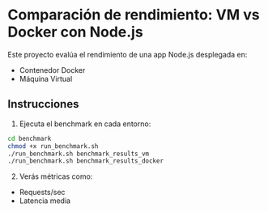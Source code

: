 # Comparación de rendimiento: VM vs Docker con Node.js

Este proyecto evalúa el rendimiento de una app Node.js desplegada en:

- Contenedor Docker
- Máquina Virtual

## Instrucciones

1. Ejecuta el benchmark en cada entorno:

```bash
cd benchmark
chmod +x run_benchmark.sh
./run_benchmark.sh benchmark_results_vm
./run_benchmark.sh benchmark_results_docker
```

2. Verás métricas como:

- Requests/sec
- Latencia media


